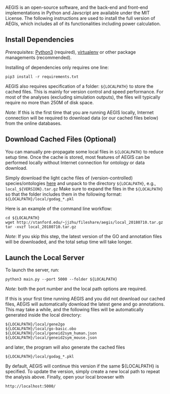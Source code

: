 
AEGIS is an open-source software, and the back-end and front-end implementations in Python and Javscript are available under the MIT License. The following instructions are used to install the full version of AEGIs, which includes all of its functionalities including power calculation.

## Install Dependencies

*Prerequisites*: [Python3](http://docs.python-guide.org/en/latest/) (required),
[virtualenv](https://virtualenv.pypa.io/en/stable/) or other package managements (recommended).

Installing of dependencies only requires one line:

    pip3 install -r requirements.txt

AEGIS also requires specification of a folder: `${LOCALPATH}` to store the
cached files. This is mainly for version control and speed performance.
For most of the analyses (excluding simulation outputs), the files will typically
require no more than 250M of disk space.

*Note*: If this is the first time that you are running AEGIS locally, Internet connection
will be required to download data (or our cached files below) from the online databases.

## Download Cached Files (Optional)

You can manually pre-propagate some local files in `${LOCALPATH}` to reduce setup time.
Once the cache is stored, most features of AEGIS can be performed locally
without Internet connection for ontology or data download.

Simply download the light cache files of (version-controlled)
species/ontologies [here](http://stanford.edu/~jjzhu/fileshare/aegis)
and unpack to the directory `${LOCALPATH}`, e.g., `local_${VERSION}.tar.gz`
Make sure to expand the files in the `${LOCALPATH}` so that the folder includes
them in the following format: `${LOCALPATH}/local/godag_*.pkl`

Here is an example of the command line workflow:

    cd ${LOCALPATH}
    wget http://stanford.edu/~jjzhu/fileshare/aegis/local_20180710.tar.gz
    tar -xvzf local_20180710.tar.gz


*Note*: If you skip this step, the latest version of the GO and annotation files will be downloaded,
and the total setup time will take longer.

## Launch the Local Server

To launch the server, run:

    python3 main.py --port 5000 --folder ${LOCALPATH}

*Note*: both the port number and the local path options are required.

If this is your first time running AEGIS and you did not download our cached
files, AEGIS will automatically download the latest gene and go annotations.
This may take a while, and the following files will be automatically generated
inside the local directory:

    ${LOCALPATH}/local/gene2go
    ${LOCALPATH}/local/go-basic.obo
    ${LOCALPATH}/local/geneid2sym_human.json
    ${LOCALPATH}/local/geneid2sym_mouse.json

and later, the program will also generate the cached files

    ${LOCALPATH}/local/godag_*.pkl

By default, AEGIS  will continue this version if the same ${LOCALPATH} is
specified. To update the version, simply create a new local path to repeat
the analysis above. Finally, open your local browser with

    http://localhost:5000/


